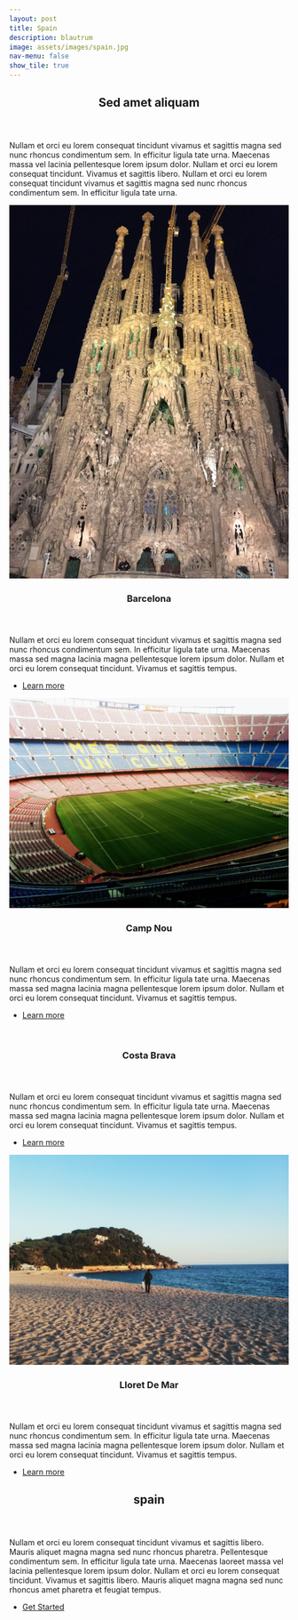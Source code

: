 ```yaml
---
layout: post
title: Spain
description: blautrum
image: assets/images/spain.jpg
nav-menu: false
show_tile: true
---
```


<!-- Main -->
<div id="main">

<!-- One -->
<section id="one">
	<div class="inner">
		<header class="major">
			<h2>Sed amet aliquam</h2>
		</header>
		<p>Nullam et orci eu lorem consequat tincidunt vivamus et sagittis magna sed nunc rhoncus condimentum sem. In efficitur ligula tate urna. Maecenas massa vel lacinia pellentesque lorem ipsum dolor. Nullam et orci eu lorem consequat tincidunt. Vivamus et sagittis libero. Nullam et orci eu lorem consequat tincidunt vivamus et sagittis magna sed nunc rhoncus condimentum sem. In efficitur ligula tate urna.</p>
	</div>
</section>

<!-- Two -->
<section id="two" class="spotlights">
	<section>
		<a href="spain.html" class="image">
			<img src="assets/images/spain.jpg" alt="" data-position="center center" />
		</a>
		<div class="content">
			<div class="inner">
				<header class="major">
					<h3>Barcelona</h3>
				</header>
				<p>Nullam et orci eu lorem consequat tincidunt vivamus et sagittis magna sed nunc rhoncus condimentum sem. In efficitur ligula tate urna. Maecenas massa sed magna lacinia magna pellentesque lorem ipsum dolor. Nullam et orci eu lorem consequat tincidunt. Vivamus et sagittis tempus.</p>
				<ul class="actions">
					<li><a href="spain.html" class="button">Learn more</a></li>
				</ul>
			</div>
		</div>
	</section>
	<section>
		<a href="spain.html" class="image">
			<img src="assets/images/campnou.jpg" alt="" data-position="top center" />
		</a>
		<div class="content">
			<div class="inner">
				<header class="major">
					<h3>Camp Nou</h3>
				</header>
				<p>Nullam et orci eu lorem consequat tincidunt vivamus et sagittis magna sed nunc rhoncus condimentum sem. In efficitur ligula tate urna. Maecenas massa sed magna lacinia magna pellentesque lorem ipsum dolor. Nullam et orci eu lorem consequat tincidunt. Vivamus et sagittis tempus.</p>
				<ul class="actions">
					<li><a href="spain.html" class="button">Learn more</a></li>
				</ul>
			</div>
		</div>
	</section>
	<section>
		<a href="spain.html" class="image">
			<img src="assets/images/Costa Brava.jpg" alt="" data-position="25% 25%" />
		</a>
		<div class="content">
			<div class="inner">
				<header class="major">
					<h3>Costa Brava</h3>
				</header>
				<p>Nullam et orci eu lorem consequat tincidunt vivamus et sagittis magna sed nunc rhoncus condimentum sem. In efficitur ligula tate urna. Maecenas massa sed magna lacinia magna pellentesque lorem ipsum dolor. Nullam et orci eu lorem consequat tincidunt. Vivamus et sagittis tempus.</p>
				<ul class="actions">
					<li><a href="spain.html" class="button">Learn more</a></li>
				</ul>
			</div>
		</div>
	</section>
  <section>
    <a href="spain.html" class="image">
      <img src="assets/images/lloret.jpg" alt="" data-position="top center" />
    </a>
    <div class="content">
      <div class="inner">
        <header class="major">
          <h3>Lloret De Mar</h3>
        </header>
        <p>Nullam et orci eu lorem consequat tincidunt vivamus et sagittis magna sed nunc rhoncus condimentum sem. In efficitur ligula tate urna. Maecenas massa sed magna lacinia magna pellentesque lorem ipsum dolor. Nullam et orci eu lorem consequat tincidunt. Vivamus et sagittis tempus.</p>
        <ul class="actions">
          <li><a href="spain.html" class="button">Learn more</a></li>
        </ul>
      </div>
    </div>
  </section>
</section>

<!-- Three -->
<section id="three">
	<div class="inner">
		<header class="major">
			<h2>spain</h2>
		</header>
		<p>Nullam et orci eu lorem consequat tincidunt vivamus et sagittis libero. Mauris aliquet magna magna sed nunc rhoncus pharetra. Pellentesque condimentum sem. In efficitur ligula tate urna. Maecenas laoreet massa vel lacinia pellentesque lorem ipsum dolor. Nullam et orci eu lorem consequat tincidunt. Vivamus et sagittis libero. Mauris aliquet magna magna sed nunc rhoncus amet pharetra et feugiat tempus.</p>
		<ul class="actions">
			<li><a href="spain.html" class="button next">Get Started</a></li>
		</ul>
	</div>
</section>

</div>
